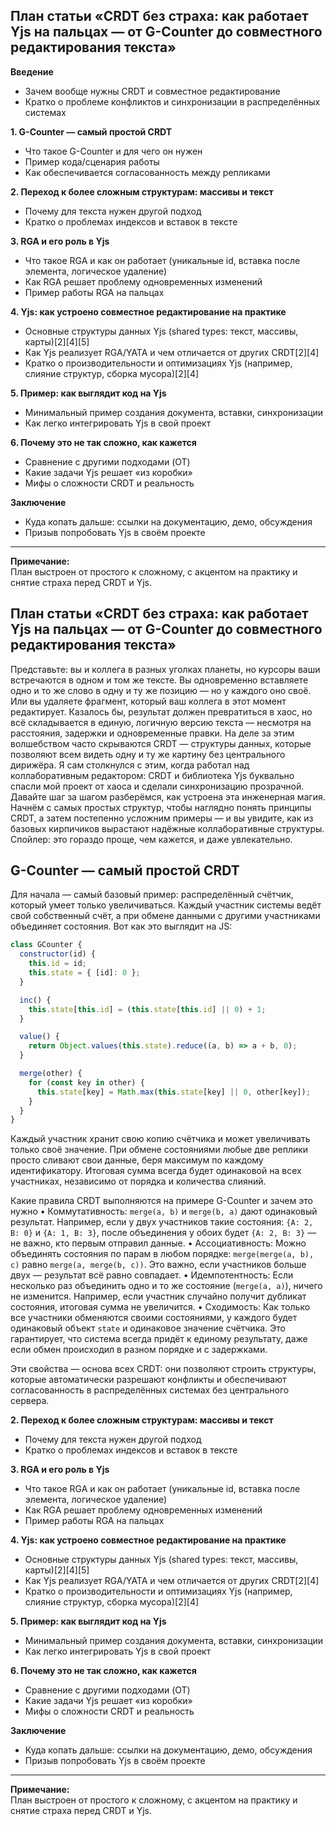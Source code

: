 ## План статьи «CRDT без страха: как работает Yjs на пальцах — от G-Counter до совместного редактирования текста»

**Введение**
- Зачем вообще нужны CRDT и совместное редактирование
- Кратко о проблеме конфликтов и синхронизации в распределённых системах

**1. G-Counter — самый простой CRDT**
- Что такое G-Counter и для чего он нужен
- Пример кода/сценария работы
- Как обеспечивается согласованность между репликами

**2. Переход к более сложным структурам: массивы и текст**
- Почему для текста нужен другой подход
- Кратко о проблемах индексов и вставок в тексте

**3. RGA и его роль в Yjs**
- Что такое RGA и как он работает (уникальные id, вставка после элемента, логическое удаление)
- Как RGA решает проблему одновременных изменений
- Пример работы RGA на пальцах

**4. Yjs: как устроено совместное редактирование на практике**
- Основные структуры данных Yjs (shared types: текст, массивы, карты)[2][4][5]
- Как Yjs реализует RGA/YATA и чем отличается от других CRDT[2][4]
- Кратко о производительности и оптимизациях Yjs (например, слияние структур, сборка мусора)[2][4]

**5. Пример: как выглядит код на Yjs**
- Минимальный пример создания документа, вставки, синхронизации
- Как легко интегрировать Yjs в свой проект

**6. Почему это не так сложно, как кажется**
- Сравнение с другими подходами (OT)
- Какие задачи Yjs решает «из коробки»
- Мифы о сложности CRDT и реальность

**Заключение**
- Куда копать дальше: ссылки на документацию, демо, обсуждения
- Призыв попробовать Yjs в своём проекте

---

**Примечание:**  
План выстроен от простого к сложному, с акцентом на практику и снятие страха перед CRDT и Yjs.



## План статьи «CRDT без страха: как работает Yjs на пальцах — от G-Counter до совместного редактирования текста»

Представьте: вы и коллега в разных уголках планеты, но курсоры ваши встречаются в одном и том же тексте. Вы одновременно вставляете одно и то же слово в одну и ту же позицию — но у каждого оно своё. Или вы удаляете фрагмент, который ваш коллега в этот момент редактирует. Казалось бы, результат должен превратиться в хаос, но всё складывается в единую, логичную версию текста — несмотря на расстояния, задержки и одновременные правки.
На деле за этим волшебством часто скрываются CRDT — структуры данных, которые позволяют всем видеть одну и ту же картину без центрального дирижёра. Я сам столкнулся с этим, когда работал над коллаборативным редактором: CRDT и библиотека Yjs буквально спасли мой проект от хаоса и сделали синхронизацию прозрачной.
Давайте шаг за шагом разберёмся, как устроена эта инженерная магия. Начнём с самых простых структур, чтобы наглядно понять принципы CRDT, а затем постепенно усложним примеры — и вы увидите, как из базовых кирпичиков вырастают надёжные коллаборативные структуры. Спойлер: это гораздо проще, чем кажется, и даже увлекательно.

## G-Counter — самый простой CRDT
Для начала — самый базовый пример: распределённый счётчик, который умеет только увеличиваться. Каждый участник системы ведёт свой собственный счёт, а при обмене данными с другими участниками объединяет состояния. Вот как это выглядит на JS:
```js
class GCounter {
  constructor(id) {
    this.id = id;
    this.state = { [id]: 0 };
  }

  inc() {
    this.state[this.id] = (this.state[this.id] || 0) + 1;
  }

  value() {
    return Object.values(this.state).reduce((a, b) => a + b, 0);
  }

  merge(other) {
    for (const key in other) {
      this.state[key] = Math.max(this.state[key] || 0, other[key]);
    }
  }
}
```
Каждый участник хранит свою копию счётчика и может увеличивать только своё значение. При обмене состояниями любые две реплики просто сливают свои данные, беря максимум по каждому идентификатору. Итоговая сумма всегда будет одинаковой на всех участниках, независимо от порядка и количества слияний.

Какие правила CRDT выполняются на примере G-Counter и зачем это нужно
	•	Коммутативность:
`merge(a, b)` и `merge(b, a)` дают одинаковый результат. Например, если у двух участников такие состояния: `{A: 2, B: 0}` и `{A: 1, B: 3}`, после объединения у обоих будет `{A: 2, B: 3}` — не важно, кто первым отправил данные.
	•	Ассоциативность:
Можно объединять состояния по парам в любом порядке: `merge(merge(a, b), c)` равно `merge(a, merge(b, c))`. Это важно, если участников больше двух — результат всё равно совпадает.
	•	Идемпотентность:
Если несколько раз объединить одно и то же состояние (`merge(a, a)`), ничего не изменится. Например, если участник случайно получит дубликат состояния, итоговая сумма не увеличится.
	•	Сходимость:
Как только все участники обменяются своими состояниями, у каждого будет одинаковый объект `state` и одинаковое значение счётчика. Это гарантирует, что система всегда придёт к единому результату, даже если обмен происходил в разном порядке и с задержками.

Эти свойства — основа всех CRDT: они позволяют строить структуры, которые автоматически разрешают конфликты и обеспечивают согласованность в распределённых системах без центрального сервера.

**2. Переход к более сложным структурам: массивы и текст**
- Почему для текста нужен другой подход
- Кратко о проблемах индексов и вставок в тексте

**3. RGA и его роль в Yjs**
- Что такое RGA и как он работает (уникальные id, вставка после элемента, логическое удаление)
- Как RGA решает проблему одновременных изменений
- Пример работы RGA на пальцах

**4. Yjs: как устроено совместное редактирование на практике**
- Основные структуры данных Yjs (shared types: текст, массивы, карты)[2][4][5]
- Как Yjs реализует RGA/YATA и чем отличается от других CRDT[2][4]
- Кратко о производительности и оптимизациях Yjs (например, слияние структур, сборка мусора)[2][4]

**5. Пример: как выглядит код на Yjs**
- Минимальный пример создания документа, вставки, синхронизации
- Как легко интегрировать Yjs в свой проект

**6. Почему это не так сложно, как кажется**
- Сравнение с другими подходами (OT)
- Какие задачи Yjs решает «из коробки»
- Мифы о сложности CRDT и реальность

**Заключение**
- Куда копать дальше: ссылки на документацию, демо, обсуждения
- Призыв попробовать Yjs в своём проекте

---

**Примечание:**  
План выстроен от простого к сложному, с акцентом на практику и снятие страха перед CRDT и Yjs.